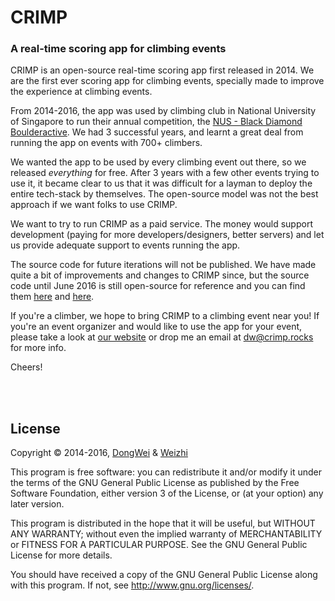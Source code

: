 # CRIMP
### A real-time scoring app for climbing events

CRIMP is an open-source real-time scoring app first released in 2014. We are the first ever scoring app for climbing events, specially made to improve the experience at climbing events.

From 2014-2016, the app was used by climbing club in National University of Singapore to run their annual competition, the [NUS - Black Diamond Boulderactive](http://boulderactive.nusclimb.com/). We had 3 successful years, and learnt a great deal from running the app on events with 700+ climbers.

We wanted the app to be used by every climbing event out there, so we released *everything* for free. After 3 years with a few other events trying to use it, it became clear to us that it was difficult for a layman to deploy the entire tech-stack by themselves. The open-source model was not the best approach if we want folks to use CRIMP.

We want to try to run CRIMP as a paid service. The money would support development (paying for more developers/designers, better servers) and let us provide adequate support to events running the app.

The source code for future iterations will not be published. We have made quite a bit of improvements and changes to CRIMP since, but the source code until June 2016 is still open-source for reference and you can find them [here](https://github.com/leedongwei/CRIMP/releases) and [here](https://github.com/leedongwei/CRIMP/commits/master).

If you're a climber, we hope to bring CRIMP to a climbing event near you! If you're an event organizer and would like to use the app for your event, please take a look at [our website](http://crimp.rocks) or drop me an email at dw@crimp.rocks for more info.

Cheers!


<br><br>


## License
Copyright © 2014-2016, [DongWei](https://github.com/leedongwei) & [Weizhi](https://github.com/ecc-weizhi)

This program is free software: you can redistribute it and/or modify
it under the terms of the GNU General Public License as published by
the Free Software Foundation, either version 3 of the License, or
(at your option) any later version.

This program is distributed in the hope that it will be useful,
but WITHOUT ANY WARRANTY; without even the implied warranty of
MERCHANTABILITY or FITNESS FOR A PARTICULAR PURPOSE.  See the
GNU General Public License for more details.

You should have received a copy of the GNU General Public License
along with this program.  If not, see <http://www.gnu.org/licenses/>.

